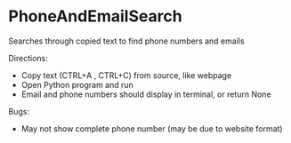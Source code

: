 # PhoneAndEmailSearch
Searches through copied text to find phone numbers and emails

Directions: 
- Copy text (CTRL+A , CTRL+C) from source, like webpage
- Open Python program and run 
- Email and phone numbers should display in terminal, or return None

Bugs:
- May not show complete phone number (may be due to website format)
